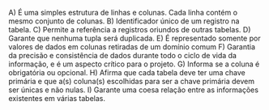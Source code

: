 A) É uma simples estrutura de linhas e colunas. Cada linha contém o mesmo conjunto de colunas.
B) Identificador único de um registro na tabela. 
C) Permite a referência a registros oriundos de outras tabelas. 
D) Garante que nenhuma tupla será duplicada.
E) É representado somente por valores de dados em colunas retiradas de um domínio comum 
F) Garantia da precisão e consistência de dados durante todo o ciclo de vida da informação, e é um aspecto crítico para o projeto.
G) Informa se a coluna é obrigatória ou opcional. 
H) Afirma que cada tabela deve ter uma chave primária e que a(s) coluna(s) escolhidas para ser a chave primária devem ser únicas e não nulas. 
I) Garante uma coesa relação entre as informações existentes em várias tabelas.  
